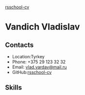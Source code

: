 [rsschool-cv]( https://github.com/ "CV")
# Vandich Vladislav
## Contacts
* Location:Tyrkey
* Phone: +375 29 123 32 32
* Email: vlad.vardav@mail.ru
* GitHub:[rsschool-cv](https://github.com/noselb) 
 ## Skills
 
 
